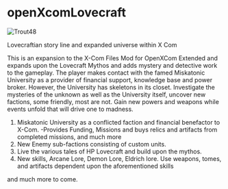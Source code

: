 # openXcomLovecraft
<span class="d-none d-lg-block"><img class="img-fluid img-profile rounded-circle mx-auto mb-2" src="[https://github.com/hkrivell/openXcomLovecraft/blob/main/XComMisk.jpg?raw=true" alt="Trout48" /></span>

Lovecraftian story line and expanded universe within X Com

This is an expansion to the X-Com Files Mod for OpenXCom Extended and expands upon the Lovecraft Mythos and adds mystery and detective work to the gameplay. 
The player makes contact with the famed Miskatonic University as a provider of financial support, knowledge base and power broker. However, the University has skeletons in its closet.
Investigate the mysteries of the unknown as well as the University itself, uncover new factions, some friendly, most are not. Gain new powers and weapons while events unfold that will drive
one to madness. 

1. Miskatonic University as a conflicted faction and financial benefactor to X-Com.
   -Provides Funding, Missions and buys relics and artifacts from completed missions, and much more
2. New Enemy sub-factions consisting of custom units.
3. Live the various tales of HP Lovecraft and build upon the mythos.
4. New skills, Arcane Lore, Demon Lore, Eldrich lore. Use weapons, tomes, and artifacts dependent upon the aforementioned skills

and much more to come.
